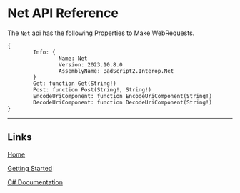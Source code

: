 # Net API Reference

The `Net` api has the following Properties to Make WebRequests.

```
{
        Info: {
                Name: Net
                Version: 2023.10.8.0
                AssemblyName: BadScript2.Interop.Net
        }
        Get: function Get(String!)
        Post: function Post(String!, String!)
        EncodeUriComponent: function EncodeUriComponent(String!)
        DecodeUriComponent: function DecodeUriComponent(String!)
}
```

___

## Links

[Home](../../Readme.md)

[Getting Started](../../GettingStarted.md)

[C# Documentation](/index.html)